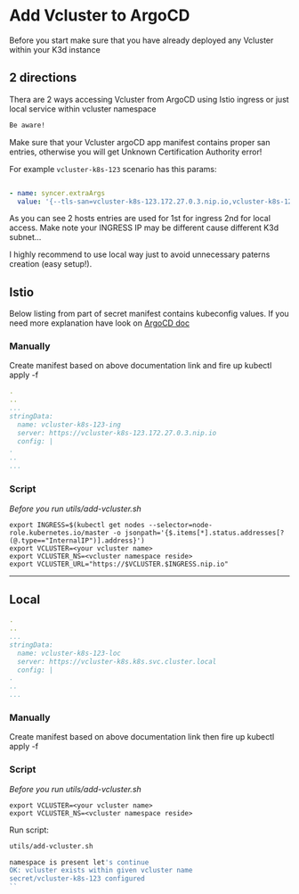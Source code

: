 # Add Vcluster to ArgoCD
Before you start make sure that you have already deployed any Vcluster within your K3d instance

## 2 directions
Thera are 2 ways accessing Vcluster from ArgoCD using Istio ingress or just local service within vcluster namespace

```bash
Be aware!
```
Make sure that your Vcluster argoCD app manifest contains proper san entries, otherwise you will get Unknown Certification Authority error!

For example `vcluster-k8s-123` scenario has this params:
```yaml

- name: syncer.extraArgs
  value: '{--tls-san=vcluster-k8s-123.172.27.0.3.nip.io,vcluster-k8s-123.k8s.svc.cluster.local}'
```

As you can see 2 hosts entries are used for 1st for ingress 2nd for local access.
Make note your INGRESS IP may be different cause different K3d subnet...

I highly recommend to use local way just to avoid unnecessary paterns creation (easy setup!).

## Istio
Below listing from part of secret manifest contains kubeconfig values. If you need more explanation have look on [ArgoCD doc](https://argo-cd.readthedocs.io/en/stable/operator-manual/declarative-setup/#clusters)

### Manually
Create manifest based on above documentation link  and fire up kubectl apply -f

```yaml
.
..
...
stringData:
  name: vcluster-k8s-123-ing
  server: https://vcluster-k8s-123.172.27.0.3.nip.io
  config: |
.
..
...

```

### Script
*Before you run utils/add-vcluster.sh*

```
export INGRESS=$(kubectl get nodes --selector=node-role.kubernetes.io/master -o jsonpath='{$.items[*].status.addresses[?(@.type=="InternalIP")].address}')
export VCLUSTER=<your vcluster name>
export VCLUSTER_NS=<vcluster namespace reside>
export VCLUSTER_URL="https://$VCLUSTER.$INGRESS.nip.io"
```

---

## Local
```yaml
.
..
...
stringData:
  name: vcluster-k8s-123-loc
  server: https://vcluster-k8s.k8s.svc.cluster.local
  config: |
.
..
...
```
### Manually
Create manifest based on above documentation link then fire up kubectl apply -f

### Script
*Before you run utils/add-vcluster.sh*

```
export VCLUSTER=<your vcluster name>
export VCLUSTER_NS=<vcluster namespace reside>
```

Run script:
```bash
utils/add-vcluster.sh

namespace is present let's continue
OK: vcluster exists within given vcluster name
secret/vcluster-k8s-123 configured
``
